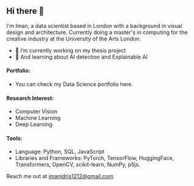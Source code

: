 ## Hi there 👋

I'm Iman, a data scientist based in London with a background in visual design and architecture. Currently doing a master's in computing for the creative industry at the University of the Arts London.


- 🔭 I’m currently working on my thesis project 
- 🌱 And learning about AI detection and Explainable AI 



#### Portfolio:
- You can check my Data Science portfolio here.
  
#### Research Interest:

- Computer Vision
- Machine Learning
- Deep Learning

#### Tools:
- Language: Python, SQL, JavaScript 
- Libraries and Frameworks: PyTorch, TensorFlow, HuggingFace, Transformers, OpenCV, scikit-learn, NumPy, p5js.



<!-- 
geometric machine learning
Computer Graphics
AI Safety
semantic image understanding
interactive real-time image processing
… -->

Reach me out at imanidris1212@gmail.com
